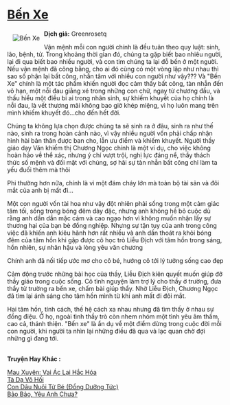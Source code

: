 <a href="https://utruyen.com/ben-xe/9483/" title="Bến Xe"><h1>Bến Xe</h1></a><div style="display:table"><img align="right" style="float: left; padding: 10px;" src="https://utruyen.com/images/story/200x260/ben-xe.jpg" alt="Bến Xe"><b>Dịch giả:</b> Greenrosetq<p></p>Vận mệnh mỗi con người chính là đều tuân theo quy luật: sinh, lão, bệnh, tử. Trong khoảng thời gian đó, chúng ta gặp biết bao nhiêu người, lại đi qua biết bao nhiều người, và con tim chúng ta lại đỗ bến ở một người. Nếu vận mệnh đã công bằng, cho ai đó cùng có một vòng lặp như nhau thì sao số phận lại bất công, nhẫn tâm với nhiều con người như vậy??? Và "Bến Xe" chính là một tác phẩm khiến người đọc cảm thấy bất công, tàn nhẫn đến vô hạn, một nỗi đau giằng xé trong những con chữ, ngay từ chương đầu, và thấu hiểu một điều bi ai trong nhân sinh, sự khiếm khuyết của họ chính là nỗi đau, là vết thương mãi không bao giờ khép miệng, vì họ luôn mang trên mình khiếm khuyết đó...cho đến hết đời.<p></p>Chúng ta không lựa chọn được chúng ta sẽ sinh ra ở đâu, sinh ra như thế nào, sinh ra trong hoàn cảnh nào, vì vậy nhiều người vốn phải chấp nhận hình hài bản thân được ban cho, lẫn ưu điểm và khiếm khuyết. Người thầy giáo dạy Văn khiếm thị Chương Ngọc chính là một ví dụ, cho việc không hoàn hảo về thể xác, nhưng ý chí vượt trội, nghị lực đáng nể, thầy thách thức số mệnh và đối mặt với chúng, sợ hãi sự tàn nhẫn bất công chỉ làm ta yếu đuối thêm mà thôi<p></p>Phi thường hơn nữa, chính là vì một đám cháy lớn mà toàn bộ tài sản và đôi mắt của anh bị mất đi...<p></p>Một con người vốn tài hoa như vậy đột nhiên phải sống trong một cảm giác tăm tối, sống trong bóng đêm dày đặc, nhưng anh không hề bỏ cuộc dù rằng anh dần dần mặc cảm và cao ngạo hơn vì không muốn nhận lấy sự thương hại của bạn bè đồng nghiệp. Nhưng sự tận tụy của anh trong công việc đã khiến anh kiêu hãnh hơn rất nhiều và anh dần thoát ra khỏi bóng đêm của tâm hồn khi gặp được cô học trò Liễu Địch với tâm hồn trong sáng, hồn nhiên, sự nhân hậu và lòng yêu văn chương<p></p>Chính anh đã nối tiếp ước mơ cho cô bé, hướng cô tới lý tưởng sống cao đẹp<p></p>Cảm động trước những bài học của thầy, Liễu Địch kiên quyết muốn giúp đỡ thầy giáo trong cuộc sống. Cô tình nguyện làm trợ lý cho thầy ở trường, đưa thầy từ trường ra bến xe, chấm bài giúp thầy. Nhờ Liễu Địch, Chương Ngọc đã tìm lại ánh sáng cho tâm hồn mình từ khi anh mất đi đôi mắt.<p></p>Hai tâm hồn, tính cách, thế hệ cách xa nhau nhưng đã tìm thấy ở nhau sự đồng điệu. Ở họ, ngoài tình thầy trò còn nhem nhóm một tình yêu âm thầm, cao cả, thánh thiện. "Bến xe" là ẩn dụ về một điểm dừng trong cuộc đời mỗi con người, khi người ta nhìn lại những điều đã qua và lạc quan chờ đợi những gì đang tới.</div><p><br><b>Truyện Hay Khác :</b></p><a href="https://utruyen.com/mau-xuyen-vai-ac-lai-hac-hoa/17441/" alt="Mau Xuyên: Vai Ác Lại Hắc Hóa">Mau Xuyên: Vai Ác Lại Hắc Hóa</a><br/><a href="https://dammy2019.blogspot.com/2019/11/ta-da-vo-hoi.html" alt="Tà Dạ Vô Hối">Tà Dạ Vô Hối</a><br/><a href="https://dammyh.wordpress.com/2019/11/07/con-dau-nuoi-tu-be-dong-duong-tuc/" alt="Con Dâu Nuôi Từ Bé (Đồng Dưỡng Tức)">Con Dâu Nuôi Từ Bé (Đồng Dưỡng Tức)</a><br/><a href="https://github.com/quanluxury/ngontinhhot/tree/master/truyenhay/18961/" alt="Bảo Bảo, Yêu Anh Chưa?">Bảo Bảo, Yêu Anh Chưa?</a><br/>
